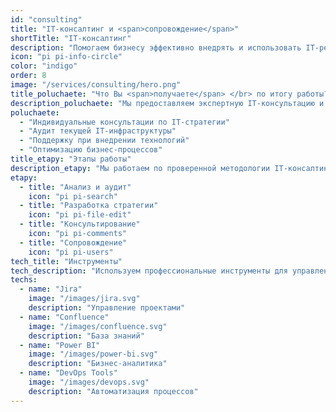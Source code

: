 ```yaml
---
id: "consulting"
title: "IT-консалтинг и <span>сопровождение</span>"
shortTitle: "IT-консалтинг"
description: "Помогаем бизнесу эффективно внедрять и использовать IT-решения"
icon: "pi pi-info-circle"
color: "indigo"
order: 8
image: "/services/consulting/hero.png"
title_poluchaete: "Что Вы <span>получаете</span> </br> по итогу работы?"
description_poluchaete: "Мы предоставляем экспертную IT-консультацию и постоянное сопровождение:"
poluchaete:
  - "Индивидуальные консультации по IT-стратегии"
  - "Аудит текущей IT-инфраструктуры"
  - "Поддержку при внедрении технологий"
  - "Оптимизацию бизнес-процессов"
title_etapy: "Этапы работы"
description_etapy: "Мы работаем по проверенной методологии IT-консалтинга"
etapy:
  - title: "Анализ и аудит"
    icon: "pi pi-search"
  - title: "Разработка стратегии"
    icon: "pi pi-file-edit"
  - title: "Консультирование"
    icon: "pi pi-comments"
  - title: "Сопровождение"
    icon: "pi pi-users"
tech_title: "Инструменты"
tech_description: "Используем профессиональные инструменты для управления IT-процессами"
techs:
  - name: "Jira"
    image: "/images/jira.svg"
    description: "Управление проектами"
  - name: "Confluence"
    image: "/images/confluence.svg"
    description: "База знаний"
  - name: "Power BI"
    image: "/images/power-bi.svg"
    description: "Бизнес-аналитика"
  - name: "DevOps Tools"
    image: "/images/devops.svg"
    description: "Автоматизация процессов"
---
```

